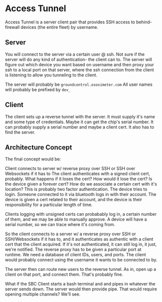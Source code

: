 # Access Tunnel

Access Tunnel is a server client pair that provides SSH access to behind-firewall devices (the entire fleet) by username.

## Server

You will connect to the server via a certain user @ ssh.
Not sure if the server will do any kind of authentication- the client can to.
The server will figure out which device you want based on username and then proxy your ssh to a local port on that server, where the ssh connection from the client is listening to allow you tunneling to the client.

The server will probably be `groundcontrol.osoximeter.com`
All user names will probably be prefixed by `dev_`

## Client

The client sets up a reverse tunnel with the server. It must supply it's name and some type of credentials. Maybe it can get the chip's serial number. It can probably supply a serial number and maybe a client cert. It also has to find the server.

## Architecture Concept


The final concept would be:

Client connects to server w/ reverse proxy over SSH or SSH over Websockets if it has to
The client authenticates with a signed client cert, probably.
What happens if it loses the cert?
How would it lose the cert? Is the device given a forever cert? How do we associate a certain cert with it's location?
This is probably two factor authentication. The device tries to login. Someone connected to it via bluetooth logs in with their account. The device is given a cert
related to their account, and the device is their responsibility for a particular length of time.

Clients logging with unsigned certs can probabably log in, a certain number of them, and we may be able to manually approve. A device will have a serial number, so we can trace where it's coming from.

So the client connects to a server w/ a reverse proxy over SSH or SSH/Websockets if it has to, and it authenticates as authentic with a client cert that the client acquired.
If it's not authenticated, it can still log in, it just, we're notified. The reverse proxy has to be given a particular port at runtime. We need a database of client IDs, users, and ports. The client would probably connect using the username it wants to be connected to by.

The server then can route new users to the reverse tunnel. As in, open up a client on that port, and connect them. That's probably fine. 

What if the SBC Client starts a bash terminal and and pipes in whatever the server sends down. The server would then provide pipe. That would require opening multiple channels? We'll see.
